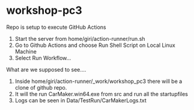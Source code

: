 # workshop-pc3
Repo is setup to execute GitHub Actions
1. Start the server from home/giri/action-runner/run.sh
2. Go to Github Actions and choose Run Shell Script on Local Linux Machine
3. Select Run Workflow... 

What are we supposed to see....
1. Inside home/giri/action-runner/_work/workshop_pc3 there will be a clone of github repo.
2. It will the run CarMaker.win64.exe from src and run all the startupfiles
3. Logs can be seen in Data/TestRun/CarMakerLogs.txt
